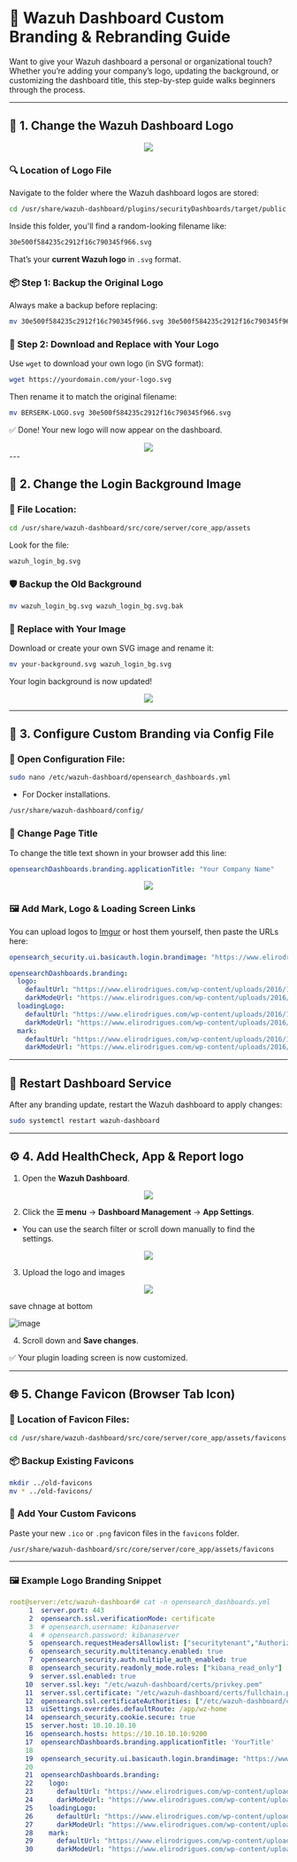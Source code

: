 # 🎨 Wazuh Dashboard Custom Branding & Rebranding Guide

Want to give your Wazuh dashboard a personal or organizational touch? Whether you’re adding your company’s logo, updating the background, or customizing the dashboard title, this step-by-step guide walks beginners through the process.

---

## 📁 1. Change the Wazuh Dashboard Logo

<div align="center">
<img src="https://github.com/user-attachments/assets/e3b60358-9e12-49d6-899d-9e4cd32a6c65" img/>
</div>

### 🔍 Location of Logo File

Navigate to the folder where the Wazuh dashboard logos are stored:

```bash
cd /usr/share/wazuh-dashboard/plugins/securityDashboards/target/public
```

Inside this folder, you'll find a random-looking filename like:

```bash
30e500f584235c2912f16c790345f966.svg
```

That’s your **current Wazuh logo** in `.svg` format.

### 📦 Step 1: Backup the Original Logo

Always make a backup before replacing:

```bash
mv 30e500f584235c2912f16c790345f966.svg 30e500f584235c2912f16c790345f966.svg.bak
```

### 🔄 Step 2: Download and Replace with Your Logo

Use `wget` to download your own logo (in SVG format):

```bash
wget https://yourdomain.com/your-logo.svg
```

Then rename it to match the original filename:

```bash
mv BERSERK-LOGO.svg 30e500f584235c2912f16c790345f966.svg
```

✅ Done! Your new logo will now appear on the dashboard.

<div align="center">
<img src="https://github.com/user-attachments/assets/87361985-3f81-4552-9e12-53eb5435f995" img/>
</div>
---

## 🌄 2. Change the Login Background Image

### 📂 File Location:

```bash
cd /usr/share/wazuh-dashboard/src/core/server/core_app/assets
```

Look for the file:

```bash
wazuh_login_bg.svg
```

### 🛡️ Backup the Old Background

```bash
mv wazuh_login_bg.svg wazuh_login_bg.svg.bak
```

### 🔄 Replace with Your Image

Download or create your own SVG image and rename it:

```bash
mv your-background.svg wazuh_login_bg.svg
```

Your login background is now updated!

<div align="center">
<img src="https://github.com/user-attachments/assets/1d8a68dd-c89c-443e-a823-641046e1620e" img/>
</div>

---

## 🔧 3. Configure Custom Branding via Config File

### 📁 Open Configuration File:

```bash
sudo nano /etc/wazuh-dashboard/opensearch_dashboards.yml
```

* For Docker installations.
```bash
/usr/share/wazuh-dashboard/config/
```

### 📝 Change Page Title 

To change the title text shown in your browser add this line:

```yaml
opensearchDashboards.branding.applicationTitle: "Your Company Name"
```

<div align="center">
<img src="https://github.com/user-attachments/assets/926ed4f9-815d-4bba-a8ba-102bea647562" img/>
</div>

### 🖼️ Add Mark, Logo & Loading Screen Links

You can upload logos to [Imgur](https://imgur.com/) or host them yourself, then paste the URLs here:

```yaml
opensearch_security.ui.basicauth.login.brandimage: "https://www.elirodrigues.com/wp-content/uploads/2016/11/sample-logo-black.png"

opensearchDashboards.branding:
  logo:
    defaultUrl: "https://www.elirodrigues.com/wp-content/uploads/2016/11/sample-logo-black.png"
    darkModeUrl: "https://www.elirodrigues.com/wp-content/uploads/2016/11/sample-logo-black.png"
  loadingLogo:
    defaultUrl: "https://www.elirodrigues.com/wp-content/uploads/2016/11/sample-logo-black.png"
    darkModeUrl: "https://www.elirodrigues.com/wp-content/uploads/2016/11/sample-logo-black.png"
  mark:
    defaultUrl: "https://www.elirodrigues.com/wp-content/uploads/2016/11/sample-logo-black.png"
    darkModeUrl: "https://www.elirodrigues.com/wp-content/uploads/2016/11/sample-logo-black.png"
```

---

## 🔁 Restart Dashboard Service

After any branding update, restart the Wazuh dashboard to apply changes:

```bash
sudo systemctl restart wazuh-dashboard
```

---

## ⚙️ 4. Add HealthCheck, App & Report logo

1. Open the **Wazuh Dashboard**.

<div align="center">
<img src="https://github.com/user-attachments/assets/c13e1781-28b3-4bef-8a55-d6a50f24c812" img/>
</div>

2. Click the **☰ menu** → **Dashboard Management** → **App Settings**.
* You can use the search filter or scroll down manually to find the settings.

<div align="center">
<img src="https://github.com/user-attachments/assets/68e54785-abca-42be-b81a-9df9cb29fe48" img/>
</div>

3. Upload the logo and images

<div align="center">
<img src="https://github.com/user-attachments/assets/f0f335ac-60e5-407e-9af2-975af1f37106" img/>
</div>

save chnage at bottom 

![image](https://github.com/user-attachments/assets/d455ec83-5327-4cf7-b61e-4d710d3a7297)

4. Scroll down and **Save changes**.

✅ Your plugin loading screen is now customized.

---

## 🌐 5. Change Favicon (Browser Tab Icon)

### 📂 Location of Favicon Files:

```bash
cd /usr/share/wazuh-dashboard/src/core/server/core_app/assets/favicons
```

### 📦 Backup Existing Favicons

```bash
mkdir ../old-favicons
mv * ../old-favicons/
```

### 🌟 Add Your Custom Favicons

Paste your new `.ico` or `.png` favicon files in the `favicons` folder.
```
/usr/share/wazuh-dashboard/src/core/server/core_app/assets/favicons
```
---

### 🖼️ Example Logo Branding Snippet

```yml
root@server:/etc/wazuh-dashboard# cat -n opensearch_dashboards.yml
     1  server.port: 443
     2  opensearch.ssl.verificationMode: certificate
     3  # opensearch.username: kibanaserver
     4  # opensearch.password: kibanaserver
     5  opensearch.requestHeadersAllowlist: ["securitytenant","Authorization"]
     6  opensearch_security.multitenancy.enabled: true
     7  opensearch_security.auth.multiple_auth_enabled: true
     8  opensearch_security.readonly_mode.roles: ["kibana_read_only"]
     9  server.ssl.enabled: true
    10  server.ssl.key: "/etc/wazuh-dashboard/certs/privkey.pem"
    11  server.ssl.certificate: "/etc/wazuh-dashboard/certs/fullchain.pem"
    12  opensearch.ssl.certificateAuthorities: ["/etc/wazuh-dashboard/certs/root-ca.pem"]
    13  uiSettings.overrides.defaultRoute: /app/wz-home
    14  opensearch_security.cookie.secure: true
    15  server.host: 10.10.10.10
    16  opensearch.hosts: https://10.10.10.10:9200
    17  opensearchDashboards.branding.applicationTitle: 'YourTitle'
    18
    19  opensearch_security.ui.basicauth.login.brandimage: "https://www.elirodrigues.com/wp-content/uploads/2016/11/sample-logo-black.png"
    20
    21  opensearchDashboards.branding:
    22    logo:
    23      defaultUrl: "https://www.elirodrigues.com/wp-content/uploads/2016/11/sample-logo-black.png"
    24      darkModeUrl: "https://www.elirodrigues.com/wp-content/uploads/2016/11/sample-logo-black.png"
    25    loadingLogo:
    26      defaultUrl: "https://www.elirodrigues.com/wp-content/uploads/2016/11/sample-logo-black.png"
    27      darkModeUrl: "https://www.elirodrigues.com/wp-content/uploads/2016/11/sample-logo-black.png"
    28    mark:
    29      defaultUrl: "https://www.elirodrigues.com/wp-content/uploads/2016/11/sample-logo-black.png"
    30      darkModeUrl: "https://www.elirodrigues.com/wp-content/uploads/2016/11/sample-logo-black.png"
```
